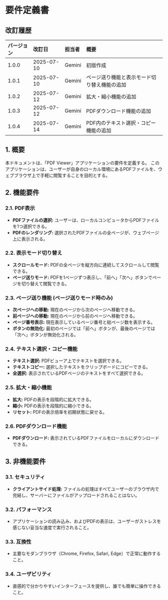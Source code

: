 # 要件定義書

## 改訂履歴

| バージョン | 改訂日     | 担当者 | 概要     |
| :--- | :--- | :--- | :--- |
| 1.0.0    | 2025-07-10 | Gemini | 初版作成 |
| 1.0.1    | 2025-07-10 | Gemini | ページ送り機能と表示モード切り替え機能の追加 |
| 1.0.2    | 2025-07-12 | Gemini | 拡大・縮小機能の追加 |
| 1.0.3    | 2025-07-12 | Gemini | PDFダウンロード機能の追加 |
| 1.0.4    | 2025-07-14 | Gemini | PDF内のテキスト選択・コピー機能の追加 |

## 1. 概要

本ドキュメントは、「PDF Viewer」アプリケーションの要件を定義する。
このアプリケーションは、ユーザーが自身のローカル環境にあるPDFファイルを、ウェブブラウザ上で手軽に閲覧することを目的とする。

## 2. 機能要件

### 2.1. PDF表示

- **PDFファイルの選択:** ユーザーは、ローカルコンピュータからPDFファイルを1つ選択できる。
- **PDFのレンダリング:** 選択されたPDFファイルの全ページが、ウェブページ上に表示される。

### 2.2. 表示モード切り替え

- **スクロールモード:** PDFの全ページを縦方向に連続してスクロールして閲覧できる。
- **ページ送りモード:** PDFを1ページずつ表示し、「前へ」「次へ」ボタンでページを切り替えて閲覧できる。

### 2.3. ページ送り機能 (ページ送りモード時のみ)

- **次ページへの移動:** 現在のページから次のページへ移動できる。
- **前ページへの移動:** 現在のページから前のページへ移動できる。
- **ページ番号表示:** 現在表示しているページ番号と総ページ数を表示する。
- **ボタンの無効化:** 最初のページでは「前へ」ボタンが、最後のページでは「次へ」ボタンが無効化される。

### 2.4. テキスト選択・コピー機能

- **テキスト選択:** PDFビューア上でテキストを選択できる。
- **テキストコピー:** 選択したテキストをクリップボードにコピーできる。
- **全選択:** 表示されているPDFページのテキストをすべて選択できる。

### 2.5. 拡大・縮小機能

- **拡大:** PDFの表示を段階的に拡大できる。
- **縮小:** PDFの表示を段階的に縮小できる。
- **リセット:** PDFの表示倍率を初期状態に戻せる。

### 2.6. PDFダウンロード機能

- **PDFダウンロード:** 表示されているPDFファイルをローカルにダウンロードできる。

## 3. 非機能要件

### 3.1. セキュリティ

- **クライアントサイド処理:** ファイルの処理はすべてユーザーのブラウザ内で完結し、サーバーにファイルがアップロードされることはない。

### 3.2. パフォーマンス

- アプリケーションの読み込み、およびPDFの表示は、ユーザーがストレスを感じない妥当な速度で実行されること。

### 3.3. 互換性

- 主要なモダンブラウザ（Chrome, Firefox, Safari, Edge）で正常に動作すること。

### 3.4. ユーザビリティ

- 直感的で分かりやすいインターフェースを提供し、誰でも簡単に操作できること。